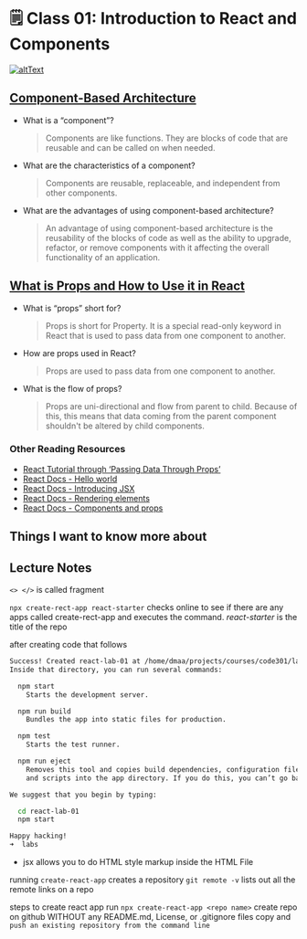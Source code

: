 # 🗒️ Class 01: Introduction to React and Components

[![altText](https://images.unsplash.com/photo-1614851099175-e5b30eb6f696?ixlib=rb-4.0.3&ixid=MnwxMjA3fDB8MHxwaG90by1wYWdlfHx8fGVufDB8fHx8&auto=format&fit=crop&w=1470&q=80)](github)

## [Component-Based Architecture](https://www.tutorialspoint.com/software_architecture_design/component_based_architecture.htm)

- What is a “component”?
  > Components are like functions. They are blocks of code that are reusable and can be called on when needed.

- What are the characteristics of a component?
  > Components are reusable, replaceable, and independent from other components.

- What are the advantages of using component-based architecture?
  > An advantage of using component-based architecture is the reusability of the blocks of code as well as the ability to upgrade, refactor, or remove components with it affecting the overall functionality of an application.

## [What is Props and How to Use it in React](https://itnext.io/what-is-props-and-how-to-use-it-in-react-da307f500da0#:~:text=%E2%80%9CProps%E2%80%9D%20is%20a%20special%20keyword,way%20from%20parent%20to%20child)

- What is “props” short for?
  > Props is short for Property. It is a special read-only keyword in React that is used to pass data from one component to another.

- How are props used in React?
  > Props are used to pass data from one component to another.

- What is the flow of props?
  > Props are uni-directional and flow from parent to child. Because of this, this means that data coming from the parent component shouldn't be altered by child components.

### Other Reading Resources

- [React Tutorial through ‘Passing Data Through Props’](https://reactjs.org/tutorial/tutorial.html)
- [React Docs - Hello world](https://reactjs.org/docs/hello-world.html)
- [React Docs - Introducing JSX](https://reactjs.org/docs/introducing-jsx.html)
- [React Docs - Rendering elements](https://reactjs.org/docs/rendering-elements.html)
- [React Docs - Components and props](https://reactjs.org/docs/components-and-props.html)

## Things I want to know more about

## Lecture Notes

`<> </>` is called fragment

`npx create-rect-app react-starter` checks online to see if there are any apps called create-rect-app and executes the command. *react-starter* is the title of the repo

after creating code that follows

```bash
Success! Created react-lab-01 at /home/dmaa/projects/courses/code301/labs/react-lab-01
Inside that directory, you can run several commands:

  npm start
    Starts the development server.

  npm run build
    Bundles the app into static files for production.

  npm test
    Starts the test runner.

  npm run eject
    Removes this tool and copies build dependencies, configuration files
    and scripts into the app directory. If you do this, you can’t go back!

We suggest that you begin by typing:

  cd react-lab-01
  npm start

Happy hacking!
➜  labs
```

- jsx allows you to do HTML style markup inside the HTML File

running `create-react-app` creates a repository
`git remote -v` lists out all the remote links on a repo

steps to create react app
run `npx create-react-app <repo name>`
create repo on github WITHOUT any README.md, License, or .gitignore files
copy and `push an existing repository from the command line`
